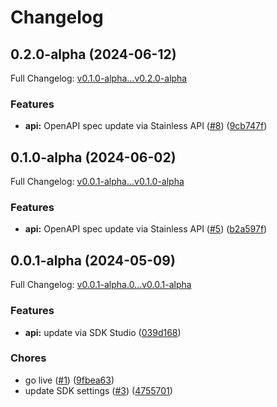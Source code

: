 # Changelog

## 0.2.0-alpha (2024-06-12)

Full Changelog: [v0.1.0-alpha...v0.2.0-alpha](https://github.com/Yoshino-s/outline-python-api/compare/v0.1.0-alpha...v0.2.0-alpha)

### Features

* **api:** OpenAPI spec update via Stainless API ([#8](https://github.com/Yoshino-s/outline-python-api/issues/8)) ([9cb747f](https://github.com/Yoshino-s/outline-python-api/commit/9cb747f33e6fd6e1a0d1e49dd41cc5851213c3df))

## 0.1.0-alpha (2024-06-02)

Full Changelog: [v0.0.1-alpha...v0.1.0-alpha](https://github.com/Yoshino-s/outline-python-api/compare/v0.0.1-alpha...v0.1.0-alpha)

### Features

* **api:** OpenAPI spec update via Stainless API ([#5](https://github.com/Yoshino-s/outline-python-api/issues/5)) ([b2a597f](https://github.com/Yoshino-s/outline-python-api/commit/b2a597fe7f119183cbb7fe09efb0b83e1e8c1077))

## 0.0.1-alpha (2024-05-09)

Full Changelog: [v0.0.1-alpha.0...v0.0.1-alpha](https://github.com/Yoshino-s/outline-python-api/compare/v0.0.1-alpha.0...v0.0.1-alpha)

### Features

* **api:** update via SDK Studio ([039d168](https://github.com/Yoshino-s/outline-python-api/commit/039d168b3dbe47518229ed91c94ee05547321fd1))


### Chores

* go live ([#1](https://github.com/Yoshino-s/outline-python-api/issues/1)) ([9fbea63](https://github.com/Yoshino-s/outline-python-api/commit/9fbea63e5498392678e27d1b96c79e114437ceca))
* update SDK settings ([#3](https://github.com/Yoshino-s/outline-python-api/issues/3)) ([4755701](https://github.com/Yoshino-s/outline-python-api/commit/4755701e5ef210162e5a88abc52fa274a645c55d))
